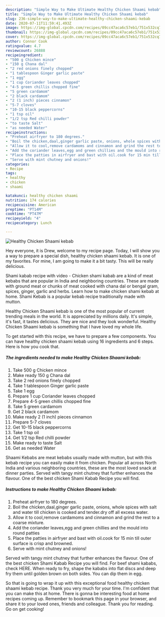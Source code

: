 ```yaml
---
description: "Simple Way to Make Ultimate Healthy Chicken Shaami kebab"
title: "Simple Way to Make Ultimate Healthy Chicken Shaami kebab"
slug: 236-simple-way-to-make-ultimate-healthy-chicken-shaami-kebab
date: 2020-07-11T11:59:41.493Z
image: https://img-global.cpcdn.com/recipes/09cc47aca6c57eb1/751x532cq70/healthy-chicken-shaami-kebab-recipe-main-photo.jpg
thumbnail: https://img-global.cpcdn.com/recipes/09cc47aca6c57eb1/751x532cq70/healthy-chicken-shaami-kebab-recipe-main-photo.jpg
cover: https://img-global.cpcdn.com/recipes/09cc47aca6c57eb1/751x532cq70/healthy-chicken-shaami-kebab-recipe-main-photo.jpg
author: Connor Cook
ratingvalue: 4.7
reviewcount: 26888
recipeingredient:
- "500 g Chicken mince"
- "150 g Chana dal"
- "2 red onions finely chopped"
- "1 tablespoon Ginger garlic paste"
- "1 egg"
- "1 cup Coriander leaves chopped"
- "4-5 green chillis chopped fine"
- "5 green cardamom"
- "2 black cardamom"
- "2 (1 inch) pieces cinnamon"
- "5-7 cloves"
- "10-15 black peppercorns"
- "1 tsp oil"
- "1/2 tsp Red chilli powder"
- "to taste Salt"
- "as needed Water"
recipeinstructions:
- "Preheat airfryer to 180 degrees."
- "Boil the chicken,daal,ginger garlic paste, onions, whole spices with salt and water till chicken is cooked and tender.dry off all excess water."
- "Allow it to cool,remove cardamoms and cinnamon and grind the rest to a coarse mixture."
- "Add the coriander leaves,egg and green chillies and the mould into round patties"
- "Place the patties in airfryer and bast with oil.cook for 15 min till outer surface is crisp and browned."
- "Serve with mint chutney and onions!"
categories:
- Recipe
tags:
- healthy
- chicken
- shaami

katakunci: healthy chicken shaami 
nutrition: 174 calories
recipecuisine: American
preptime: "PT14M"
cooktime: "PT47M"
recipeyield: "4"
recipecategory: Lunch

---
```



![Healthy Chicken Shaami kebab](https://img-global.cpcdn.com/recipes/09cc47aca6c57eb1/751x532cq70/healthy-chicken-shaami-kebab-recipe-main-photo.jpg)

Hey everyone, it is Drew, welcome to my recipe page. Today, I will show you a way to prepare a special dish, healthy chicken shaami kebab. It is one of my favorites. For mine, I am going to make it a bit tasty. This will be really delicious.

Shami kabab recipe with video - Chicken shami kabab are a kind of meat kebabs that are popular in India and neighboring countries. These are made with ground meat or chunks of meat cooked with chana dal or bengal gram, spices, ginger, garlic and herbs. Learn how to make chicken shami kebab at home. Shami Kebab is a popular kebab recipe traditionally made with mutton.

Healthy Chicken Shaami kebab is one of the most popular of current trending meals in the world. It is appreciated by millions daily. It's simple, it's fast, it tastes delicious. They are nice and they look wonderful. Healthy Chicken Shaami kebab is something that I have loved my whole life.


To get started with this recipe, we have to prepare a few components. You can have healthy chicken shaami kebab using 16 ingredients and 6 steps. Here is how you cook that.

<!--inarticleads1-->

##### The ingredients needed to make Healthy Chicken Shaami kebab:

1. Take 500 g Chicken mince
1. Make ready 150 g Chana dal
1. Take 2 red onions finely chopped
1. Take 1 tablespoon Ginger garlic paste
1. Take 1 egg
1. Prepare 1 cup Coriander leaves chopped
1. Prepare 4-5 green chillis chopped fine
1. Take 5 green cardamom
1. Get 2 black cardamom
1. Make ready 2 (1 inch) pieces cinnamon
1. Prepare 5-7 cloves
1. Get 10-15 black peppercorns
1. Take 1 tsp oil
1. Get 1/2 tsp Red chilli powder
1. Make ready to taste Salt
1. Get as needed Water


Shaami Kebabs are meat kebabs usually made with mutton, but with this kebab recipe you can easily make it from chicken. Popular all across North India and various neighboring countries, these are the most loved snack at dinner parties. Served with tangy mint chutney that further enhances the flavour. One of the best chicken Shami Kabab Recipe you will find. 

<!--inarticleads2-->

##### Instructions to make Healthy Chicken Shaami kebab:

1. Preheat airfryer to 180 degrees.
1. Boil the chicken,daal,ginger garlic paste, onions, whole spices with salt and water till chicken is cooked and tender.dry off all excess water.
1. Allow it to cool,remove cardamoms and cinnamon and grind the rest to a coarse mixture.
1. Add the coriander leaves,egg and green chillies and the mould into round patties
1. Place the patties in airfryer and bast with oil.cook for 15 min till outer surface is crisp and browned.
1. Serve with mint chutney and onions!


Served with tangy mint chutney that further enhances the flavour. One of the best chicken Shami Kabab Recipe you will find. For beef shami kababs, check HERE. When ready to fry, shape the kababs into flat discs and deep fry them until golden brown on both sides. You can dip them in egg. 

So that is going to wrap it up with this exceptional food healthy chicken shaami kebab recipe. Thank you very much for your time. I'm confident that you can make this at home. There is gonna be interesting food at home recipes coming up. Remember to bookmark this page in your browser, and share it to your loved ones, friends and colleague. Thank you for reading. Go on get cooking!
